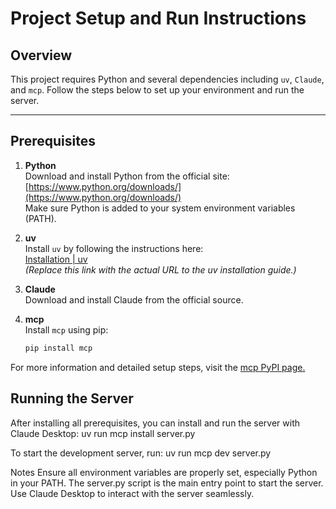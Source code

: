 # Project Setup and Run Instructions

## Overview

This project requires Python and several dependencies including `uv`, `Claude`, and `mcp`. Follow the steps below to set up your environment and run the server.

---

## Prerequisites

1. **Python**  
   Download and install Python from the official site:  
   [https://www.python.org/downloads/](https://www.python.org/downloads/)  
   Make sure Python is added to your system environment variables (PATH).

2. **uv**  
   Install `uv` by following the instructions here:  
   [Installation | uv](https://github.com/your-uv-link)  
   *(Replace this link with the actual URL to the uv installation guide.)*

3. **Claude**  
   Download and install Claude from the official source.  

4. **mcp**  
   Install `mcp` using pip:  
   ```bash
   pip install mcp
   
For more information and detailed setup steps, visit the [mcp PyPI page.](https://pypi.org/project/mcp/)

## Running the Server

After installing all prerequisites, you can install and run the server with Claude Desktop:
uv run mcp install server.py

To start the development server, run:
uv run mcp dev server.py

Notes
Ensure all environment variables are properly set, especially Python in your PATH.
The server.py script is the main entry point to start the server.
Use Claude Desktop to interact with the server seamlessly.
